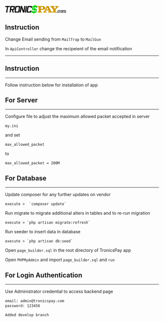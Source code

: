 ![plot](./public/assets/images/logo.png)

## Instruction

Change Email sending from `MailTrap` to `MailGun`

In `ApiController` change the recipeient of the email notification





---------------------------------------------------------------------------------------------
## Instruction

---

Follow instruction below for installation of app

## For Server

---

Configure file to adjust the maximum allowed packet accepted in server

```SERVER
my.ini
```

and set

```SERVER
max_allowed_packet
```

to

```SERVER
max_allowed_packet = 200M
```

## For Database

---

Update composer for any further updates on vendor

```DATABASE
execute >  `composer update`
```

Run migrate to migrate additional alters in tables and to re-run migration

```DATABASE
execute > `php artisan migrate:refresh`
```

Run seeder to insert data in database

```DATABASE
execute > `php artisan db:seed`
```

Open `page_builder.sql` in the root directory of TronicsPay app

Open `PHPMyAdmin` and import `page_builder.sql` and `run`

## For Login Authentication

---

Use Administrator credential to access backend page

```CREDENTIALS
email: admin@tronicspay.com
password: 123456
```
```
Added develop branch
```